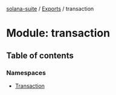 [solana-suite](../README.md) / [Exports](../modules.md) / transaction

# Module: transaction

## Table of contents

### Namespaces

- [Transaction](transaction.Transaction.md)
